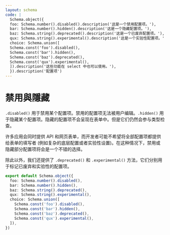 ```yaml
---
layout: schema
code: |
  Schema.object({
  foo: Schema.number().disabled().description('这是一个禁用配置项。'),
  bar: Schema.number().hidden().description('这是一个隐藏配置项。'),
  baz: Schema.string().deprecated().description('这是一个已废弃配置项。'),
  qux: Schema.string().experimental().description('这是一个实验性配置项。'),
  choice: Schema.union([
  Schema.const('foo').disabled(),
  Schema.const('bar').hidden(),
  Schema.const('baz').deprecated(),
  Schema.const('qux').experimental(),
  ]).description('这些功能在 select 中也可以使用。'),
  }).description('配置项')
---
```


# 禁用與隱藏

`.disabled()` 用于禁用某个配置项。禁用的配置项无法被用户编辑。`.hidden()` 用于隐藏某个配置项。隐藏的配置项不会呈现在表单中。但是它们仍然会参与类型检查。

许多应用会同时提供 API 和网页表单，而开发者可能不希望将全部配置项都提供给表单的填写者 (例如复杂的底层配置或者实验性设置)。在这种情况下，禁用或隐藏部分配置项将会是一个不错的选择。

除此以外，我们还提供了 `.deprecated()` 和 `.experimental()` 方法，它们分别用于标记已废弃和实验性的配置项。

```ts
export default Schema.object({
  foo: Schema.number().disabled(),
  bar: Schema.number().hidden(),
  baz: Schema.string().deprecated(),
  qux: Schema.string().experimental(),
  choice: Schema.union([
    Schema.const('foo').disabled(),
    Schema.const('bar').hidden(),
    Schema.const('baz').deprecated(),
    Schema.const('qux').experimental(),
  ]),
})
```
